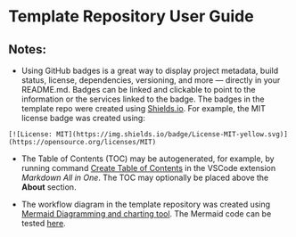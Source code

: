 # Template Repository User Guide

## Notes:

- Using GitHub badges is a great way to display project metadata, build status, license, dependencies, versioning, and more — directly in your README.md. Badges can be linked and clickable to point to the information or the services linked to the badge. The badges in the template repo were created using [Shields.io](https://shields.io/). For example, the MIT license badge was created using:

```
[![License: MIT](https://img.shields.io/badge/License-MIT-yellow.svg)](https://opensource.org/licenses/MIT)
```

- The Table of Contents (TOC) may be autogenerated, for example, by running command [Create Table of Contents](https://marketplace.visualstudio.com/items?itemName=yzhang.markdown-all-in-one#table-of-contents) in the VSCode extension *Markdown All in One*. The TOC may optionally be placed above the **About** section.

- The workflow diagram in the template repository was created using [Mermaid Diagramming and charting tool](https://mermaid.js.org/). The Mermaid code can be tested [here](https://www.mermaidchart.com/play).
